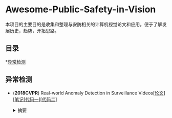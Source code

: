 # Awesome-Public-Safety-in-Vision
本项目的主要目的是收集和整理与安防相关的计算机视觉论文和应用。便于了解发展历史，趋势，开拓思路。



## 目录

*[异常检测](#异常检测)



## 异常检测
- <a name=""></a> (**2018CVPR**) Real-world Anomaly Detection in Surveillance Videos[[论文](https://arxiv.org/abs/1801.04264)][[笔记](https://baijiahao.baidu.com/s?id=1595426742680707340&wfr=spider&for=pc)[[代码一](https://github.com/abhay97ps/Anomaly-Detection-in-Surveillance-Videos)][[代码二](https://github.com/kanwalkumar/Real-World-Anomaly-Detection)]<br>

  <p style="text-indent:2em"></p><details>
  <summary>摘要</summary>
  任务：自动识别视频中是否存在异常事件，但并没有检测具体属于什么异常，结果只是某一帧是异常的<br>

  新提出数据集UCF-Crime包括：1900段视频，每段视频平均7247帧，数据集总长度128小时<br>

  数据集中的异常事件包括：Abuse, arrest, arson, assault, accident, burglary, fighting, robbery <br>

  </details>

  ​


